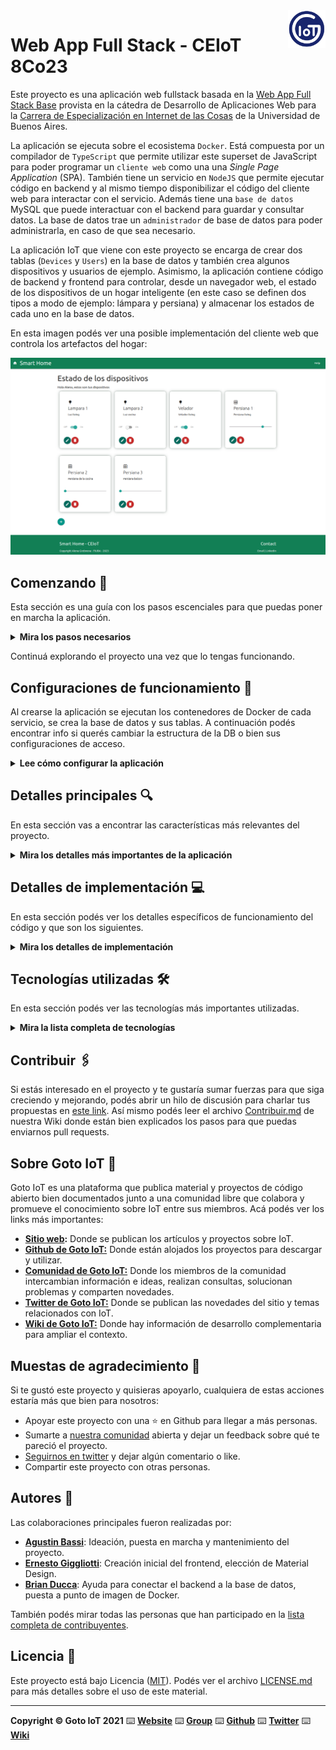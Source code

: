 <a href="https://www.gotoiot.com/">
    <img src="doc/gotoiot-logo.png" alt="logo" title="Goto IoT" align="right" width="60" height="60" />
</a>

Web App Full Stack - CEIoT 8Co23
=======================

Este proyecto es una aplicación web fullstack basada en la [Web App Full Stack Base](https://github.com/mramos88/app-fullstack-base-2023-i08) provista en la cátedra de Desarrollo de Aplicaciones Web para la [Carrera de Especialización en Internet de las Cosas](https://lse.posgrados.fi.uba.ar/posgrados/especializaciones/internet-de-las-cosas) de la Universidad de Buenos Aires.

La aplicación se ejecuta sobre el ecosistema `Docker`. Está compuesta por un compilador de `TypeScript` que permite utilizar este superset de JavaScript para poder programar un `cliente web` como una una *Single Page Application* (SPA). También tiene un servicio en `NodeJS` que permite ejecutar código en backend y al mismo tiempo disponibilizar el código del cliente web para interactar con el servicio. Además tiene una `base de datos` MySQL que puede interactuar con el backend para guardar y consultar datos. La base de datos trae un `administrador` de base de datos para poder administrarla, en caso de que sea necesario.

La aplicación IoT que viene con este proyecto se encarga de crear dos tablas (`Devices` y `Users`) en la base de datos y también crea algunos dispositivos y usuarios de ejemplo. Asimismo, la aplicación contiene código de backend y frontend para controlar, desde un navegador web, el estado de los dispositivos de un hogar inteligente (en este caso se definen dos tipos a modo de ejemplo: lámpara y persiana) y almacenar los estados de cada uno en la base de datos. 

En esta imagen podés ver una posible implementación del cliente web que controla los artefactos del hogar:

![architecture](doc/webapp-example-1.png)

## Comenzando 🚀

Esta sección es una guía con los pasos escenciales para que puedas poner en marcha la aplicación.

<details><summary><b>Mira los pasos necesarios</b></summary><br>

### Instalar las dependencias

Para correr este proyecto es necesario que instales `Docker` y `Docker Compose`. 

En [este artículo](https://www.gotoiot.com/pages/articles/docker_installation_linux/) publicado en nuestra web están los detalles para instalar Docker y Docker Compose en una máquina Linux. Si querés instalar ambas herramientas en una Raspberry Pi podés seguir [este artículo](https://www.gotoiot.com/pages/articles/rpi_docker_installation) de nuestra web que te muestra todos los pasos necesarios.

En caso que quieras instalar las herramientas en otra plataforma o tengas algún incoveniente, podes leer la documentación oficial de [Docker](https://docs.docker.com/get-docker/) y también la de [Docker Compose](https://docs.docker.com/compose/install/).

Continua con la descarga del código cuando tengas las dependencias instaladas y funcionando.

### Descargar el código

Para descargar el código, lo más conveniente es que realices un `fork` de este proyecto a tu cuenta personal haciendo click en [este link](https://github.com/gotoiot/app-fullstack-base/fork). Una vez que ya tengas el fork a tu cuenta, descargalo con este comando (acordate de poner tu usuario en el link):

```
git clone https://github.com/USER/app-fullstack-base.git
```

> En caso que no tengas una cuenta en Github podes clonar directamente este repo.

### Ejecutar la aplicación

Para ejecutar la aplicación tenes que correr el comando `docker-compose up` desde la raíz del proyecto. Este comando va a descargar las imágenes de Docker de node, de typescript, de la base datos y del admin de la DB, y luego ponerlas en funcionamiento. 

Para acceder al cliente web ingresa a a la URL [http://localhost:8000/](http://localhost:8000/) y para acceder al admin de la DB accedé a [localhost:8001/](http://localhost:8001/). 

Si pudiste acceder al cliente web y al administrador significa que la aplicación se encuentra corriendo bien. 

> Si te aparece un error la primera vez que corres la app, deteńe el proceso y volvé a iniciarla. Esto es debido a que el backend espera que la DB esté creada al iniciar, y en la primera ejecución puede no alcanzar a crearse. A partir de la segunda vez el problema queda solucionado.

</details>

Continuá explorando el proyecto una vez que lo tengas funcionando.

## Configuraciones de funcionamiento 🔩

Al crearse la aplicación se ejecutan los contenedores de Docker de cada servicio, se crea la base de datos y sus tablas. A continuación podés encontrar info si querés cambiar la estructura de la DB o bien sus configuraciones de acceso.

<details><summary><b>Lee cómo configurar la aplicación</b></summary><br>

### Configuración de la DB

Como ya comprobaste, para acceder PHPMyAdmin tenés que ingresar en la URL [localhost:8001/](http://localhost:8001/). En el login del administrador, el usuario para acceder a la db es `root` y contraseña es la variable `MYSQL_ROOT_PASSWORD` del archivo `docker-compose.yml`.

Para el caso del servicio de NodeJS que se comunica con la DB fijate que en el archivo `src/backend/mysql-connector.js` están los datos de acceso para ingresar a la base.

Si quisieras cambiar la contraseña, puertos, hostname u otras configuraciones de la DB deberías primero modificar el servicio de la DB en el archivo `docker-compose.yml` y luego actualizar las configuraciones para acceder desde PHPMyAdmin y el servicio de NodeJS.

### Estructura de la DB

Al iniciar el servicio de la base de datos, si esta no está creada toma el archivo que se encuentra en `db/dumps/smart_home.sql` para crear la base de datos automáticamente.

En ese archivo está la configuración de la tabla `Devices` y otras configuraciones más. Si quisieras cambiar algunas configuraciones deberías modificar este archivo y crear nuevamente la base de datos para que se tomen en cuenta los cambios.

Tené en cuenta que la base de datos se crea con permisos de superusuario por lo que no podrías borrar el directorio con tu usuario de sistema, para eso debés hacerlo con permisos de administrador. En ese caso podés ejecutar el comando `sudo rm -r db/data` para borrar el directorio completo.

</details>


## Detalles principales 🔍

En esta sección vas a encontrar las características más relevantes del proyecto.

<details><summary><b>Mira los detalles más importantes de la aplicación</b></summary><br>
<br>

### Arquitectura de la aplicación

Como ya pudiste ver, la aplicación se ejecuta sobre el ecosistema Docker, y en esta imagen podés ver el diagrama de arquitectura.

![architecture](doc/architecture.png)

### El cliente web

El cliente web es una Single Page Application que se comunica con el servicio en NodeJS mediante JSON a través de requests HTTP. Puede consultar el estado de dispositivos en la base de datos (por medio del servicio en NodeJS) y también cambiar el estado de los mismos. Los estilos del código están basados en **Material Design**.

### El servicio web

El servicio en **NodeJS** posee distintos endpoints para comunicarse con el cliente web mediante requests HTTP enviando **JSON** en cada transacción. Procesando estos requests es capaz de comunicarse con la base de datos para consultar y controlar el estado de los dispositivos, y devolverle una respuesta al cliente web también en formato JSON. Así mismo el servicio es capaz de servir el código del cliente web.

### La base de datos

La base de datos se comunica con el servicio de NodeJS y permite almacenar el estado de los dispositivos en la tabla **Devices**. Ejecuta un motor **MySQL versión 5.7** y permite que la comunicación con sus clientes pueda realizarse usando usuario y contraseña en texto plano. En versiones posteriores es necesario brindar claves de acceso, por este motivo la versión 5.7 es bastante utilizada para fases de desarrollo.

### El administrador de la DB

Para esta aplicación se usa **PHPMyAdmin**, que es un administrador de base de datos web muy utilizado y que podés utilizar en caso que quieras realizar operaciones con la base, como crear tablas, modificar columnas, hacer consultas y otras cosas más.

### El compilador de TypeScript

**TypeScript** es un lenguaje de programación libre y de código abierto desarrollado y mantenido por Microsoft. Es un superconjunto de JavaScript, que esencialmente añade tipos estáticos y objetos basados en clases. Para esta aplicación se usa un compilador de TypeScript basado en una imagen de [Harmish](https://hub.docker.com/r/harmish) en Dockerhub, y está configurado para monitorear en tiempo real los cambios que se realizan sobre el directorio **src/frontend/ts** y automáticamente generar código compilado a JavaScript en el directorio  **src/frontend/js**. Los mensajes del compilador aparecen automáticamente en la terminal al ejecutar el comando **docker-compose up**.

### Ejecución de servicios

Los servicios de la aplicación se ejecutan sobre **contenedores de Docker**, así se pueden desplegar de igual manera en diferentes plataformas. Los detalles sobre cómo funcionan los servicios los podés ver directamente en el archivo **docker-compose.yml**.

### Organización del proyecto

En la siguiente ilustración podés ver cómo está organizado el proyecto para que tengas en claro qué cosas hay en cada lugar.

```sh
├── db                          # directorio de la DB
│   ├── data                    # estructura y datos de la DB
│   └── dumps                   # directorio de estructuras de la DB
│       └── smart_home.sql      # estructura con la base de datos "smart_home"
├── doc                         # documentacion general del proyecto
└── src                         # directorio codigo fuente
│   ├── backend                 # directorio para el backend de la aplicacion
│   │   ├── index.js            # codigo principal del backend
│   │   ├── mysql-connector.js  # codigo de conexion a la base de datos
│   │   ├── package.json        # configuracion de proyecto NodeJS
│   │   └── package-lock.json   # configuracion de proyecto NodeJS
│   └── frontend                # directorio para el frontend de la aplicacion
│       ├── js                  # codigo javascript que se compila automáticamente
│       ├── static              # donde alojan archivos de estilos, imagenes, fuentes, etc.
│       ├── ts                  # donde se encuentra el codigo TypeScript a desarrollar
│       └── index.html          # archivo principal del cliente HTML
├── docker-compose.yml          # archivo donde se aloja la configuracion completa
├── README.md                   # este archivo
├── CHANGELOG.md                # archivo para guardar los cambios del proyecto
├── LICENSE.md                  # licencia del proyecto
```

> No olvides ir poniendo tus cambios en el archivo `CHANGELOG.md` a medida que avanzas en el proyecto.

</details>

## Detalles de implementación 💻

En esta sección podés ver los detalles específicos de funcionamiento del código y que son los siguientes.

<details><summary><b>Mira los detalles de implementación</b></summary><br>

**Tipos de dispositivos**

La aplicación soporta 2 tipos de dispositivos:
1. Luces
2. Persianas

Los dispositivos del tipo 1 poseen un switch para encenderlos o apagarlos, los del tipo 2 poseen un slider para establecer su valor de estado que representa el porcentaje de apertura o cierre (0% - completamente cerrado; 100% - completamente abierto).

### Agregar un dispositivo

Para agregar un dispositivo desde el cliente web se debe acceder a la aplicación mediante la URL: http://localhost:8000/.

1. Si es la primera vez que ingresa, se deberá crear un usuario nuevo haciendo click sobre el botón con el ícono "+" y luego completando todos los datos solicitados (no se podrá cargar un usuario nuevo si no se introducen todos los datos).

![image](/doc/agregarusuario.png)


2. Para acceder al panel de dispositivos se deberá introducir un usuario y contraseña (si no se introduce usuario o contraseña, se desplegará un *toast* indicando que se requieren completar todos los datos).

![image](/doc/login.png)


3. Desde esta pantalla, se debe hacer click en el botón con el signo "+" en la parte inferior de la grilla. Esta acción abrirá un *modal* para la creación de un nuevo dispositivo, donde se deberán introducir todos los datos (en caso de no completarlos se desplegará un *toast* indicando que se requieren completar todos los datos).

![image](/doc/nuevodispositivo.png)


4. También es posible eliminar dispositivos o modificar sus parámetros mediante los botones inferiores de cada panel. 
* Al hacer click en el botón "Eliminar" se despliega un modal para confirmar la acción donde se muestran los datos del dispositivo.

![image](/doc/eliminardispositivo.png)

* Al hacer click en el botón "Editar" se despliega un modal similar al que se muestra para agregar un dispositivo nuevo, donde se podrán editar los parámetros del dispositivo.

![image](/doc/editardispositivo.png)

### Frontend

El frontend fue desarrollado con TypeScript. 

En la clase *Main* se implementan los métodos necesarios para gestionar las acciones solicitadas por el usuario desde la pagina web. La implementación del *event listener* permite que las acciones que el usuario realiza en la interfaz (por ejemplo, presionar un botón) tengan un nexo con el código del *Main*. Esto habilita las siguientes funcionalidades:
    
1. Autenticación mediante usuario y contraseña al panel de control
2. Crear un nuevo usuario
3. Listar todos los dispositivos creados en una grilla mediante *cards*
4. Crear un nuevo dispositivo
5. Modificar el estado de un dispositivo
6. Editar un dispositivo existente    
7. Eliminar un dispositivo existente 

Las validaciones de los datos de usuario y dispositivos se realiza tanto en el frontend como en el backend.    
    
Al ejecutar cada una de estas funcionalidades, el frontend realiza llamadas HTTP al backend para poder obtener el resultado esperado y en algunos casos se emitirá un mensaje tipo *toast* para informar al usuario si la operación tuvo éxito o falla. 

En la clase *Framework* se definen los métodos necesarios para delegar todas las peticiones (*GET*, *POST*, *PUT* y *DELETE*) al backend y gestiona las alertas relacionadas con estas peticiones.

### Backend

Las tecnologías utilizadas para el desarrollo del backend son NodeJS utilizando ExpressJS.

Los datos se almacenan en una base de datos MySQL persistente con las siguientes tablas:
1. Users:
    *   id: identificador único de cada usuario.
    *   username: nombre del usuario.
    *   password: contraseña del usuario.

> NOTA (punto a mejorar): no se recomienda almacenar contraseñas directamente en la base de datos. Se recomienda utilizar técnicas de encriptación para almacenar y verificar las contraseñas de forma segura.

2. Devices:
    *   id: identificador único de cada dispositivo.
    *   name: nombre del dispositivo.
    *   description: descripción del dispositivo.
    *   state: estado actual del dispositivo (0/1 para lámpara, 0 a 100 para persiana).
    *   type: tipo de dispositivo (1 para lámpara, 2 para persiana).
    
En el archivo *index.js* que se encuentra en la raíz de la carpeta "backend" están definidos los parámetros de conexión a la base de datos y los *endpoints* de los dispositivos. Esto permite efectuar las siguientes acciones:
1. Validar un usuario por el *username* y *password*
2. Crear un usuario nuevo
3. Obtener todos los dispositivos
4. Obtener los datos de un dispositivo por su ID
5. Crear un un dispositivo nuevo
6. Modificar los datos de un dispositivo
7. Actualizar el estado de un dispositivo
8. Eliminar un dispositivo

Cada endpoint hace una validación inicial de y devuelve al frontend los siguientes códigos, junto con un mensaje descriptivo:
* 400: error de comunicación a la base de datos u otro tipo de error según la operación
* 401: usuario no existente
* 200: operación realizada con éxito
* 201: dato insertado a la base de datos con éxito

<details><summary><b>Ver los endpoints disponibles</b></summary><br>
1. Endpoint para validar el login de un usuario.
    
    URL: http://localhost:8000/users/login

```json
{
    "method": "post",
    "request_headers": "application/json",
    "response_code": 200,
    "username": "exampleuser",
    "password": "examplepassword"
}
```

Query SQL empleada:    
```sql
    SELECT * FROM `Users` WHERE username = ? AND password = ?
```

    El *status code* de respuesta en caso de éxito será 200, con el mensaje "Ok". 
    En caso de que la operación falle el *status code* de respuesta será 401, con el mensaje "Error". 

2. Endpoint para crear un usuario nuevo.

    URL: http://localhost:8000/users/

```json
{
    "method": "post",
    "request_headers": "application/json",
    "response_code": 200,
    "username": "exampleuser",
    "password": "examplepassword",
    "type": "1"
}
```

Query SQL empleada:    
```sql
    INSERT INTO `Users` (`username`, `password`, `type`) VALUES (?, ?, ?)
```
    
    El *status code* de respuesta en caso de éxito será 201, con el mensaje "Usuario creado correctamente". 
    En caso de que la operación falle el *status code* de respuesta será 400. 


3. Endpoint para obtener todos los dispositivos.
    
    URL: http://localhost:8000/devices
    Content-Type: application/json

```json
{
    "method": "get",
    "request_headers": "application/json",
    "response_code": 200,
    "request_response": [
            {"id":1,"name":"Lampara 1","description":"Luz living","state":1,"type":1},
            {"id":2,"name":"Lampara 2","description":"Luz cocina","state":0,"type":1},
            ...
            {"id":7,"name":"Velador 2","description":"Velador de la habitación.","state":0,"type":1}
        ]
}
```

Query SQL empleada:    
```sql
    SELECT * FROM Devices
```
    
    El *status code* de respuesta en caso de éxito será 200. 
    En caso de que la operación falle el *status code* de respuesta será 400. 
    
4. Endpoint para obtener un dispositivo específico a partir de su ID.

    URL: http://localhost:8000/devices/:id
    Ejemplo: http://localhost:8000/devices/2

```json
{
    "method": "get",
    "request_headers": "application/json",
    "response_code": 200,
    "request_response": {"id":2,"name":"Lampara 2","description":"Luz cocina","state":0,"type":1},
}
```

Query SQL empleada:
```sql
    SELECT * FROM Devices WHERE id = ?
```
    El *status code* de respuesta en caso de éxito será 200. 
    En caso de que la operación falle debido a que el dispositivo no existe u otro motivo, el *status code* de respuesta será 400.
    
5. Endpoint para crear un nuevo dispositivo.

    URL: http://localhost:8000/devices

```json
{
    "method": "post",
    "request_headers": "application/json",
    "response_code": 200,
    "payload": {"name": "Example", "description": "Example", "type": 1, "state": 0},
    "request_response": {"id": 8},
}
```

Query SQL empleada:    
```sql
    INSERT INTO `Devices` (`name`, `description`, `state`, `type`) VALUES (?, ?, ?, ?)
```
    
    El *status code* de respuesta en caso de éxito será 201. 
    En caso de que la operación falle debido a que el dispositivo no existe u otro motivo, el *status code* de respuesta será 400.
    
6. Endpoint para modificar un dispositivo específico a partir de su ID.
    
    URL: http://localhost:8000/devices/:id
    Ejemplo: http://localhost:8000/devices/8

```json
{
    "method": "put",
    "request_headers": "application/json",
    "response_code": 200,
    "payload": { "id": 8, "name": "Example", "description": "Example", "type": 2, "state": 0 },
    "request_response": {"changedRows": 1},
}
```

Query SQL empleada:    
```sql
    UPDATE `Devices` SET `name` = ?, `description` = ? , `type` = ? WHERE `id` = ?
```

    El *status code* de respuesta en caso de éxito será 200. 
    En caso de que la operación falle debido a que el dispositivo no existe u otro motivo, el *status code* de respuesta será 400.

7- Endpoint para cambiar el estado de un dispositivo.
    
    URL: http://localhost:8000/devices/:id
    Ejemplo: http://localhost:8000/devices/8
    
```json
{
    "method": "put",
    "request_headers": "application/json",
    "response_code": 200,
    "payload": { "id": 8, "state": 20 },
    "request_response": {"changedRows": 1},
}
```

Query SQL empleada:    
```sql
    UPDATE `Devices` SET `state` = ? WHERE `id` = ?
```

    El *status code* de respuesta en caso de éxito será 200. 
    En caso de que la operación falle debido a que el dispositivo no existe u otro motivo, el *status code* de respuesta será 400.

8- Endpoint para eliminar un dispositivo específico a partir de su id.
    
    URL: http://localhost:8000devices/:id
    Ejemplo: http://localhost:8000/devices/8
    
```json
{
    "method": "delete",
    "request_headers": "application/json",
    "response_code": 200,
    "request_response": "deleted",
}
```

Query SQL empleada:    
```sql
    DELETE FROM Devices WHERE id = ?
```
    
    El *status code* de respuesta en caso de éxito será 200. 
    En caso de que la operación falle debido a que el dispositivo no existe u otro motivo, el *status code* de respuesta será 400.

</details>

</details>


## Tecnologías utilizadas 🛠️

En esta sección podés ver las tecnologías más importantes utilizadas.

<details><summary><b>Mira la lista completa de tecnologías</b></summary><br>

* [Docker](https://www.docker.com/) - Ecosistema que permite la ejecución de contenedores de software.
* [Docker Compose](https://docs.docker.com/compose/) - Herramienta que permite administrar múltiples contenedores de Docker.
* [Node JS](https://nodejs.org/es/) - Motor de ejecución de código JavaScript en backend.
* [MySQL](https://www.mysql.com/) - Base de datos para consultar y almacenar datos.
* [PHPMyAdmin](https://www.phpmyadmin.net/) - Administrador web de base de datos.
* [Material Design](https://material.io/design) - Bibliotecas de estilo responsive para aplicaciones web.
* [TypeScript](https://www.typescriptlang.org/) - Superset de JavaScript tipado y con clases.

</details>

## Contribuir 🖇️

Si estás interesado en el proyecto y te gustaría sumar fuerzas para que siga creciendo y mejorando, podés abrir un hilo de discusión para charlar tus propuestas en [este link](https://github.com/gotoiot/app-fullstack-base/issues/new). Así mismo podés leer el archivo [Contribuir.md](https://github.com/gotoiot/gotoiot-doc/wiki/Contribuir) de nuestra Wiki donde están bien explicados los pasos para que puedas enviarnos pull requests.

## Sobre Goto IoT 📖

Goto IoT es una plataforma que publica material y proyectos de código abierto bien documentados junto a una comunidad libre que colabora y promueve el conocimiento sobre IoT entre sus miembros. Acá podés ver los links más importantes:

* **[Sitio web](https://www.gotoiot.com/):** Donde se publican los artículos y proyectos sobre IoT. 
* **[Github de Goto IoT:](https://github.com/gotoiot)** Donde están alojados los proyectos para descargar y utilizar. 
* **[Comunidad de Goto IoT:](https://groups.google.com/g/gotoiot)** Donde los miembros de la comunidad intercambian información e ideas, realizan consultas, solucionan problemas y comparten novedades.
* **[Twitter de Goto IoT:](https://twitter.com/gotoiot)** Donde se publican las novedades del sitio y temas relacionados con IoT.
* **[Wiki de Goto IoT:](https://github.com/gotoiot/doc/wiki)** Donde hay información de desarrollo complementaria para ampliar el contexto.

## Muestas de agradecimiento 🎁

Si te gustó este proyecto y quisieras apoyarlo, cualquiera de estas acciones estaría más que bien para nosotros:

* Apoyar este proyecto con una ⭐ en Github para llegar a más personas.
* Sumarte a [nuestra comunidad](https://groups.google.com/g/gotoiot) abierta y dejar un feedback sobre qué te pareció el proyecto.
* [Seguirnos en twitter](https://github.com/gotoiot/doc/wiki) y dejar algún comentario o like.
* Compartir este proyecto con otras personas.

## Autores 👥

Las colaboraciones principales fueron realizadas por:

* **[Agustin Bassi](https://github.com/agustinBassi)**: Ideación, puesta en marcha y mantenimiento del proyecto.
* **[Ernesto Giggliotti](https://github.com/ernesto-g)**: Creación inicial del frontend, elección de Material Design.
* **[Brian Ducca](https://github.com/brianducca)**: Ayuda para conectar el backend a la base de datos, puesta a punto de imagen de Docker.

También podés mirar todas las personas que han participado en la [lista completa de contribuyentes](https://github.com/###/contributors).

## Licencia 📄

Este proyecto está bajo Licencia ([MIT](https://choosealicense.com/licenses/mit/)). Podés ver el archivo [LICENSE.md](LICENSE.md) para más detalles sobre el uso de este material.

---

**Copyright © Goto IoT 2021** ⌨️ [**Website**](https://www.gotoiot.com) ⌨️ [**Group**](https://groups.google.com/g/gotoiot) ⌨️ [**Github**](https://www.github.com/gotoiot) ⌨️ [**Twitter**](https://www.twitter.com/gotoiot) ⌨️ [**Wiki**](https://github.com/gotoiot/doc/wiki)
